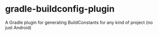 # gradle-buildconfig-plugin
A Gradle plugin for generating BuildConstants for any kind of project (no just Android)
